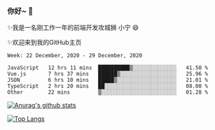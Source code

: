 ### 你好~  👋

✨我是一名刚工作一年的前端开发攻城狮 小宁 😄

✨欢迎来到我的GitHub主页
<!--
**7148505/7148505** is a ✨ _special_ ✨ repository because its `README.md` (this file) appears on your GitHub profile.

Here are some ideas to get you started:

- 🔭 I’m currently working on ...
- 🌱 I’m currently learning ...
- 👯 I’m looking to collaborate on ...
- 🤔 I’m looking for help with ...
- 💬 Ask me about ...
- 📫 How to reach me: ...
- 😄 Pronouns: ...
- ⚡ Fun fact: ...
-->

<!--START_SECTION:waka-->
```text
Week: 22 December, 2020 - 29 December, 2020

JavaScript   12 hrs 11 mins  ██████████▒░░░░░░░░░░░░░░   41.50 % 
Vue.js       7 hrs 37 mins   ██████▒░░░░░░░░░░░░░░░░░░   25.96 % 
JSON         6 hrs 10 mins   █████▒░░░░░░░░░░░░░░░░░░░   21.01 % 
TypeScript   2 hrs 20 mins   ██░░░░░░░░░░░░░░░░░░░░░░░   08.00 % 
Other        22 mins         ▒░░░░░░░░░░░░░░░░░░░░░░░░   01.28 % 
```
<!--END_SECTION:waka-->

[![Anurag's github stats](https://github-readme-stats.vercel.app/api?username=littleCareless)](https://github.com/anuraghazra/github-readme-stats)

[![Top Langs](https://github-readme-stats.vercel.app/api/top-langs/?username=littleCareless&layout=compact)](https://github.com/anuraghazra/github-readme-stats)
